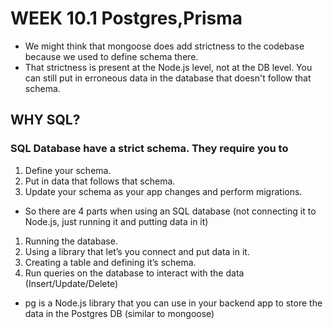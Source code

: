# WEEK 10.1 Postgres,Prisma

- We might think that mongoose does add strictness to the codebase because we used to define schema there.
- That strictness is present at the Node.js level, not at the DB level. You can still put in erroneous data in the database that doesn't follow that schema.

## WHY SQL?

### SQL Database have a strict schema. They require you to 

1. Define your schema.
2. Put in data that follows that schema.
3. Update your schema as your app changes and perform migrations.

- So there are 4 parts when using an SQL database (not connecting it to Node.js, just running it and putting data in it)
1. Running the database.
2. Using a library that let’s you connect and put data in it.
3. Creating a table and defining it’s schema.
4. Run queries on the database to interact with the data (Insert/Update/Delete)
 
 - pg is a Node.js library that you can use in your backend app to store the data in the Postgres DB (similar to mongoose)